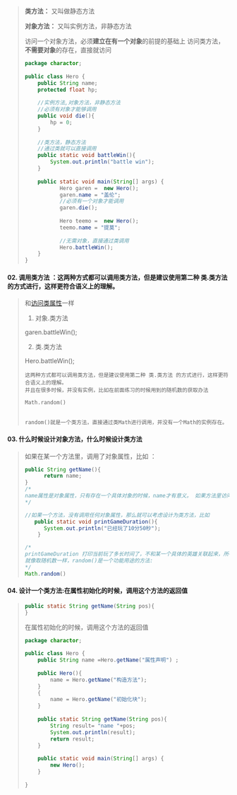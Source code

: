 



>  **类方法：** 又叫做静态方法
>
> **对象方法：** 又叫实例方法，非静态方法
>
> 访问一个对象方法，必须**建立在有一个对象**的前提的基础上
> 访问类方法，**不需要对象**的存在，直接就访问 
>
> ```java
> package charactor;
>  
> public class Hero {
>     public String name;
>     protected float hp;
>  
>     //实例方法,对象方法，非静态方法
>     //必须有对象才能够调用
>     public void die(){
>         hp = 0;
>     }
>      
>     //类方法，静态方法
>     //通过类就可以直接调用
>     public static void battleWin(){
>         System.out.println("battle win");
>     }
>      
>     public static void main(String[] args) {
>            Hero garen =  new Hero();
>            garen.name = "盖伦";
>            //必须有一个对象才能调用
>            garen.die();
>             
>            Hero teemo =  new Hero();
>            teemo.name = "提莫";
>             
>            //无需对象，直接通过类调用
>            Hero.battleWin();
>     }
> }
> ```

#### 02. 调用类方法 ：这两种方式都可以调用类方法，但是建议使用第二种 类.类方法 的方式进行，这样更符合语义上的理解。

> 和[访问类属性](https://how2j.cn/k/class-object/class-object-class-attribute/296.html#step2259)一样
>
> 1. 对象.类方法
>
> garen.battleWin();
>
> 2. 类.类方法 
>
>  Hero.battleWin(); 
>
> ```
> 这两种方式都可以调用类方法，但是建议使用第二种 类.类方法 的方式进行，这样更符合语义上的理解。
> 并且在很多时候，并没有实例，比如在前面练习的时候用到的随机数的获取办法
>  
> Math.random()
>  
> 
> random()就是一个类方法，直接通过类Math进行调用，并没有一个Math的实例存在。
> ```



#### 03. 什么时候设计对象方法，什么时候设计类方法 

>  如果在某一个方法里，调用了对象属性，比如 ：
>
> ```java
> public String getName(){
>     	return name;
> }
> /*
> name属性是对象属性，只有存在一个具体对象的时候，name才有意义。 如果方法里访问了对象属性，那么这个方法，就必须设计为对象方法
> */
> 
> //如果一个方法，没有调用任何对象属性，那么就可以考虑设计为类方法，比如
>    public static void printGameDuration(){
>     	System.out.println("已经玩了10分50秒");
>     }
> 
> /*
> printGameDuration 打印当前玩了多长时间了，不和某一个具体的英雄关联起来，所有的英雄都是一样的。 这样的方法，更带有功能性色彩
> 就像取随机数一样，random()是一个功能用途的方法:
> */
> Math.random()
> ```



#### 04. 设计一个类方法:在属性初始化的时候，调用这个方法的返回值 

> ```java
> public static String getName(String pos){
> }
> ```
>
>  在属性初始化的时候，调用这个方法的返回值 
>
> ```java
> package charactor;
>   
> public class Hero {
>     public String name =Hero.getName("属性声明") ;
>       
>     public Hero(){
>         name = Hero.getName("构造方法");
>     }
>     {
>         name = Hero.getName("初始化块");
>     }
>      
>     public static String getName(String pos){
>         String result= "name "+pos;
>         System.out.println(result);
>         return result;
>     }
>      
>     public static void main(String[] args) {
>         new Hero();
>     }
>      
> }
> ```